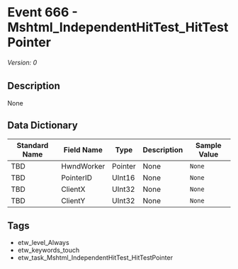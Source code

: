 # Event 666 - Mshtml_IndependentHitTest_HitTestPointer
###### Version: 0

## Description
None

## Data Dictionary
|Standard Name|Field Name|Type|Description|Sample Value|
|---|---|---|---|---|
|TBD|HwndWorker|Pointer|None|`None`|
|TBD|PointerID|UInt16|None|`None`|
|TBD|ClientX|UInt32|None|`None`|
|TBD|ClientY|UInt32|None|`None`|

## Tags
* etw_level_Always
* etw_keywords_touch
* etw_task_Mshtml_IndependentHitTest_HitTestPointer